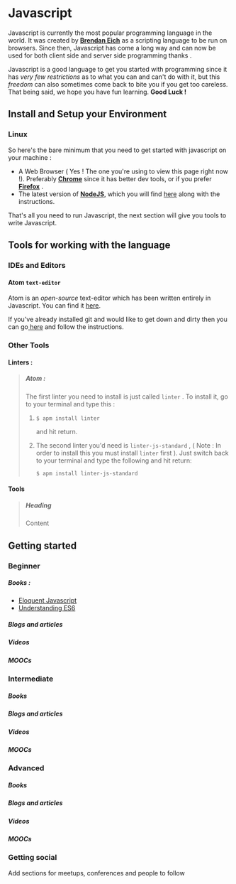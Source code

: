 # Javascript

Javascript is currently the most popular programming language in the world. It was created by [**Brendan Eich**](https://brendaneich.com/) as a scripting language to be run on browsers. Since then, Javascript has come a long way and can now be used for both client side and server side programming thanks . 

Javascript is a good language to get you started with programming since it has _very few restrictions_ as to what you can and can't do with it, but this _freedom_ can also sometimes come back to bite you if you get too careless. That being said, we hope you have fun learning. **Good Luck !**   

## Install and Setup your Environment

### Linux 

So here's the bare minimum that you need to get started with javascript on your machine : 

* A Web Browser ( Yes ! The one you're using to view this page right now !). Preferably [**Chrome**](https://www.google.com/chrome/browser/desktop/index.html#) since it has better dev tools, or if you prefer [**Firefox**](https://www.mozilla.org/en-US/firefox/new/) .
* The latest version of [**NodeJS**](https://nodejs.org), which you will find [here](https://nodejs.org/en/download/package-manager/#debian-and-ubuntu-based-linux-distributions) along with the instructions.

That's all you need to run Javascript, the next section will give you tools to write Javascript.

## Tools for working with the language

### IDEs and Editors

#### Atom `text-editor`

Atom is an _open-source_ text-editor which has been written entirely in Javascript. You can find it [here](https://atom.io/download/deb).

If you've already installed git and would like to get down and dirty then you can go[ here](https://github.com/atom/atom/blob/master/docs/build-instructions/linux.md) and follow the instructions. 

### Other Tools

#### Linters :

> ##### Atom : 
>
>  The first linter you need to install is just called `linter` . To install it, go to your terminal and type this :
>
> 1. ``````
>    $ apm install linter
>    ``````
>
>    and hit return.
>
> 2. The second linter you'd need is `linter-js-standard` , ( Note : In order to install this you must install `linter` first ). Just switch back to your terminal and type the following and hit return: 
>
>    ``````
>    $ apm install linter-js-standard
>    ``````



#### Tools 

> ##### Heading 
>
> Content
>
> 

## Getting started

### Beginner

##### Books :

* [Eloquent Javascript](http://eloquentjavascript.net)
* [Understanding ES6](https://leanpub.com/understandinges6/read)

##### Blogs and articles

##### Videos

##### MOOCs

### Intermediate

##### Books

##### Blogs and articles

##### Videos

##### MOOCs

### Advanced

##### Books

##### Blogs and articles

##### Videos

##### MOOCs

### Getting social

Add sections for meetups, conferences and people to follow